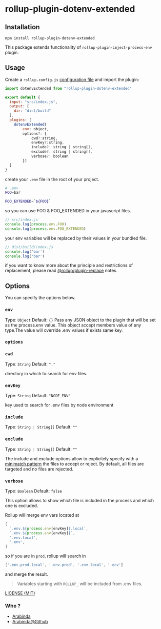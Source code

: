 # rollup-plugin-dotenv-extended

## Installation

```console
npm install rollup-plugin-dotenv-extended
```
This package extends functionality of  ```rollup-plugin-inject-process-env``` plugin.

## Usage

Create a `rollup.config.js` [configuration file](https://www.rollupjs.org/guide/en/#configuration-files) and import the plugin:

```js
import dotenvExtended from "rollup-plugin-dotenv-extended"

export default {
  input: "src/index.js",
  output: [
    dir: "dist/build"
  ],
  plugins: [
    dotenvExtended(
        env: object,
        options?: {
            cwd?:string,
            envKey?:string,
            include?: string | string[],
            exclude?: string | string[],
            verbose?: boolean
        })
  ]
}
```

create your `.env` file in the root of your project.

```bash
# .env
FOO=bar

FOO_EXTENDED=`${FOO}`
```

so you can use FOO & FOO_EXTENDED in your javascript files.

```js
// src/index.js
console.log(process.env.FOO)
console.log(process.env.FOO_EXTENDED)
```

your env variables will be replaced by their values in your bundled file.

```js
// dist/build/index.js
console.log('bar')
console.log('bar')
```

if you want to know more about the principle and restrictions of replacement, please read [@rollup/plugin-replace](https://www.npmjs.com/package/@rollup/plugin-replace) notes.

## Options

You can specify the options below.

### `env`

Type: `Object`
Default: `{}`
Pass any JSON object to the plugin that will be set as the process.env value. This object accept members value of any type.The value will override .env values if exists same key.

### `options`

### `cwd`

Type: `String`
Default: `"."`

directory in which to search for env files.

### `envKey`

Type: `String`
Default: `"NODE_ENV"`

key used to search for .env files by node environment

### `include`

Type: `String | String[]`
Default: `""`

### `exclude`

Type: `String | String[]`
Default: `""`

The include and exclude options allow to explicitely specify with a [minimatch pattern](https://github.com/isaacs/minimatch) the files to accept or reject. By default, all files are targeted and no files are rejected.

### `verbose`

Type: `Boolean`
Default: `false`

This option allows to show which file is included in the process and which one is excluded.

Rollup will merge env vars located at

```js
[
  `.env.${process.env[envKey]}.local`,
  `.env.${process.env[envKey]}`,
  '.env.local',
  '.env',
]
```

so if you are in `prod`, rollup will search in

```js
['.env.prod.local', '.env.prod', '.env.local', '.env']
``` 
and merge the result.

> Variables starting with ```ROLLUP_``` will be included from .env files.

[LICENSE (MIT)](/LICENSE)
### Who ?

* [Arabinda](http://imarabinda.in)
* [Arabinda@Github](http://github.com/imarabinda)